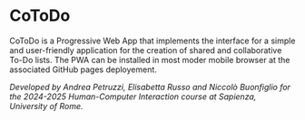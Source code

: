 # CoToDo
CoToDo is a Progressive Web App that implements the interface for a simple and user-friendly application for the creation of shared and collaborative To-Do lists.
The PWA can be installed in most moder mobile browser at the associated GitHub pages deployement.

_Developed by Andrea Petruzzi, Elisabetta Russo and Niccolò Buonfiglio for the 2024-2025 Human-Computer Interaction course at Sapienza, University of Rome._

